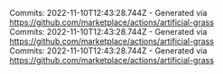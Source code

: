 Commits: 2022-11-10T12:43:28.744Z - Generated via https://github.com/marketplace/actions/artificial-grass
<br>
Commits: 2022-11-10T12:43:28.744Z - Generated via https://github.com/marketplace/actions/artificial-grass
<br>
Commits: 2022-11-10T12:43:28.744Z - Generated via https://github.com/marketplace/actions/artificial-grass
<br>
